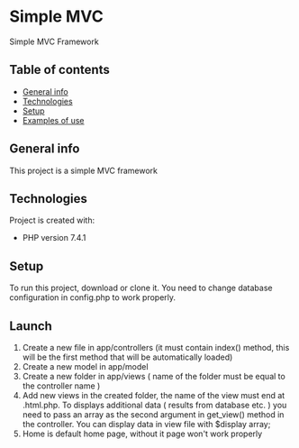 # Simple MVC
Simple MVC Framework

## Table of contents
* [General info](#general-info)
* [Technologies](#technologies)
* [Setup](#setup)
* [Examples of use](#Examples-of-use)

## General info
This project is a simple MVC framework
	
## Technologies
Project is created with:
* PHP version 7.4.1
	
## Setup
To run this project, download or clone it.
You need to change database configuration in config.php to work properly.  

## Launch
1. Create a new file in app/controllers (it must contain index() method, this will be the first method that will be automatically loaded) 
2. Create a new model in app/model 
3. Create a new folder in app/views ( name of the folder must be equal to the controller name )
4. Add new views in the created folder, the name of the view must end at .html.php. To displays additional data ( results from database etc. ) you need to pass an array as the second argument in get_view() method in the controller. You can display data in view file with $display array; 
5. Home is default home page, without it page won't work properly   
